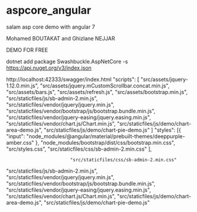 # aspcore_angular

salam asp core demo with angular 7 

Mohamed BOUTAKAT and Ghizlane NEJJAR

DEMO FOR FREE

dotnet add package Swashbuckle.AspNetCore -s https://api.nuget.org/v3/index.json

 
http://localhost:42333/swagger/index.html
   "scripts": [
                            "src/assets/jquery-1.12.0.min.js",
                            "src/assets/jquery.mCustomScrollbar.concat.min.js",
                            "src/assets/bars.js",
                            "src/assets/refresh.js",
                            "src/assets/bootstrap.min.js",
                            "src/staticfiles/js/sb-admin-2.min.js", 
                            "src/staticfiles/vendor/jquery/jquery.min.js", 
                            "src/staticfiles/vendor/bootstrap/js/bootstrap.bundle.min.js", 
                            "src/staticfiles/vendor/jquery-easing/jquery.easing.min.js", 
                            "src/staticfiles/vendor/chart.js/Chart.min.js", 
                            "src/staticfiles/js/demo/chart-area-demo.js",
                            "src/staticfiles/js/demo/chart-pie-demo.js"
                        ]
  "styles": [{
                                "input": "node_modules/@angular/material/prebuilt-themes/deeppurple-amber.css"
                            },
                            "node_modules/bootstrap/dist/css/bootstrap.min.css",
                            "src/styles.css",
                            "src/staticfiles/css/sb-admin-2.min.css"
                        ],



                            "src/staticfiles/css/sb-admin-2.min.css"       

   "src/staticfiles/js/sb-admin-2.min.js", 
                            "src/staticfiles/vendor/jquery/jquery.min.js", 
                            "src/staticfiles/vendor/bootstrap/js/bootstrap.bundle.min.js", 
                            "src/staticfiles/vendor/jquery-easing/jquery.easing.min.js", 
                            "src/staticfiles/vendor/chart.js/Chart.min.js", 
                            "src/staticfiles/js/demo/chart-area-demo.js",
                            "src/staticfiles/js/demo/chart-pie-demo.js"
